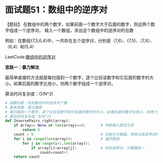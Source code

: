 # 面试题51：数组中的逆序对



【题目】 在数组中的两个数字，如果前面一个数字大于后面的数字，则这两个数字组成一个逆序对。 输入一个数组，求出这个数组中的逆序对的总数

例如：在数组{7,5,6,4}中，一共存在五个逆序对，分别是（7,6）、(7,5)、（7,4）、（6,4）和(5,4)



LeetCode:[数组中的逆序对](https://leetcode-cn.com/problems/shu-zu-zhong-de-ni-xu-dui-lcof/)



**思路一：暴力解法**

最简单直接的方法就是每扫描到一个数字，逐个比较该数字和它后面的数字的大小。如果后面的数字比他小，则两个数字组成一个逆序对。

算法时间复杂度：O(N^2)

```Python
# 函数功能：找到数组中的逆序对个数
# 基本思路：暴力搜索
# 每扫描到一个数字，逐个比较该数字和它后面的数字的大小。如果后面的数字比他小，则两个数字组成一个逆序对
# 算法时间复杂度：O(N^2)
def InversePairs_right(array):
    if array== None or len(array)==0:       # 判断输入是否为空
        return 0
    count = 0                               # 初始化计数器，用来记录逆序对的总个数
    for i in range(len(array)):             # 遍历数组
        for j in range(i+1,len(array)):
            if array[i]>array[j]:           # 找到逆序对，计数器加一
                count=count+1              
    return count
```











